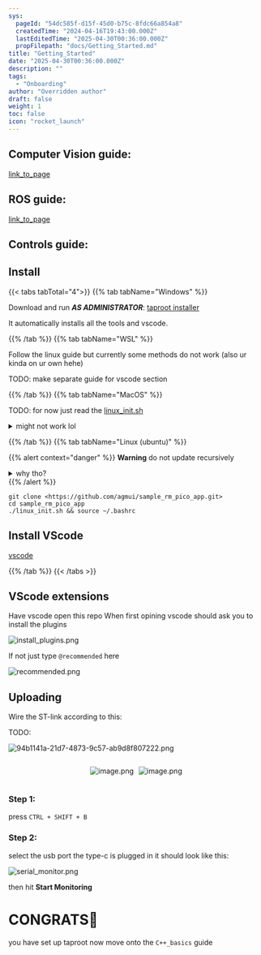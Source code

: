 ```yaml
---
sys:
  pageId: "54dc585f-d15f-45d0-b75c-8fdc66a854a8"
  createdTime: "2024-04-16T19:43:00.000Z"
  lastEditedTime: "2025-04-30T00:36:00.000Z"
  propFilepath: "docs/Getting_Started.md"
title: "Getting_Started"
date: "2025-04-30T00:36:00.000Z"
description: ""
tags:
  - "Onboarding"
author: "Overridden author"
draft: false
weight: 1
toc: false
icon: "rocket_launch"
---
```


## Computer Vision guide:

[link_to_page](86d45bc0-388b-4d26-8848-44f255f73d0e)

## ROS guide:

[link_to_page](3c76c1de-ec8f-46d6-8b0a-294005edc2d5)

## Controls guide:

## Install

{{< tabs tabTotal="4">}}
{{% tab tabName="Windows" %}}

Download and run _**AS ADMINISTRATOR**_: [taproot installer](https://github.com/Thornbots/TeachingFreshies/releases/tag/1.0)

It automatically installs all the tools and vscode.

{{% /tab %}}
{{% tab tabName="WSL" %}}

Follow the linux guide but currently some methods do not work (also ur kinda on ur own hehe)

TODO: make separate guide for vscode section

{{% /tab %}}
{{% tab tabName="MacOS" %}}

TODO: for now just read the [linux_init.sh](https://github.com/agmui/sample_rm_pico_app/blob/main/linux_init.sh)

<details>
<summary>might not work lol</summary>

`brew install libusb pkg-config`

Next install: [vscode](https://code.visualstudio.com/Download)

</details>

{{% /tab %}}
{{% tab tabName="Linux (ubuntu)" %}}

{{% alert context="danger" %}}
**Warning** do not update recursively
<details>
<summary>why tho?</summary>
There are some submodules that may go on for a while (like tinyusb) and I highly
recommend you don't need to get them.
If you want to see what submodules I update just look in `linux_init.sh`
</details>
{{% /alert %}}

```shell
git clone <https://github.com/agmui/sample_rm_pico_app.git>
cd sample_rm_pico_app
./linux_init.sh && source ~/.bashrc
```

## Install VScode

[vscode](https://code.visualstudio.com/Download)

{{% /tab %}}
{{< /tabs >}}

## VScode extensions

Have vscode open this repo
When first opining vscode should ask you to install the plugins

![install_plugins.png](https://prod-files-secure.s3.us-west-2.amazonaws.com/d518164a-d88e-44d1-a4ee-3adb3bd8bce0/89bd30f0-1825-4e77-867b-0a41ce370880/install_plugins.png?X-Amz-Algorithm=AWS4-HMAC-SHA256&X-Amz-Content-Sha256=UNSIGNED-PAYLOAD&X-Amz-Credential=ASIAZI2LB466XX4DEG3G%2F20250627%2Fus-west-2%2Fs3%2Faws4_request&X-Amz-Date=20250627T132327Z&X-Amz-Expires=3600&X-Amz-Security-Token=IQoJb3JpZ2luX2VjEH0aCXVzLXdlc3QtMiJGMEQCIGeqPGSOyZP5yAu5466nSPwxqAyZNpjUeFKOCle%2BT6KAAiB99pJyC1QtVLV9qLNUjauGEH58Fs6zd7d3LjBZKVg7Sir%2FAwh2EAAaDDYzNzQyMzE4MzgwNSIMAHUiWZioVETHb75CKtwDuORGPT9RpFzIn9E48uVH13xQZzPsapH5a%2FOPMfjhwf4FmPGmRwRK3haCsFu6gF99ido1vrI6Q9GcwzqloS4gwIs1x2xZbDk1PSwbZ6Sly3rjc0j6Y9Wpie8asBTz8zve1qL4Ze4n5bLrJmrysmL6RSc7fptCQveGtBptk1bmw1TQLB1WwzGf8MA%2BTdMQwbqRJ3iffrlpjY0ja4GqXIXff7mOQkRmcaWfH4I1zVIdi6xLgE%2FrqCvjawJo0NvZYnVxmZfRtSV2JZoXBfToGldUlJhKIz80Sr%2FrBKEovMvyWL%2FQk7JmnopRKOjwZXMWzKVvHffy2pQYY7fojZ1R1mze1R45RMTR%2B8VwvOeSLi9kR%2FoqY17k9XMPlz5Mq0JCIzVNlbuttt9wbhlERUEQzL5UHUc9woizOls8Np1dY4TC%2Fk2mAIt%2FjgCY6wM%2BA2Se%2Fb2qzUxD64nWVxKQideOf1CJ87zPc3ckMemhv4323gKT3KxEMw2OZlmlVuje6dJjJ57Mb6dku82KBff5MzneIO5oLzZ81JDUnJc6gQCE2RVZ38KBce3w9o2n%2BBs7Qgt1Enx73lBrMoUYupjSQrgPI5vi4tSVkb%2F21yWDTBIKDmwwbBP1z4uXktsChYCr40Qwv6b6wgY6pgFYL0FuMuCKCmA%2FE6dBDT0nhy3XGyH6V45w%2F1W7VtRIGEy7SdcJkdpNn52VsUYhlbkyTkuouikwz3PcmVSDIL16Fqa%2FWX4dxdzcHIboLKXAMAHZCxEY2heeNG42eBhlpl8aO4DybROmrQVU3tA9oRbkTbAZ8VwS8S3wTMfiEwV141SKd39lpYCXoXBkugdle7dBsBfQ4rA%2FMbux7g4bc%2BLW9%2F8e4Ddh&X-Amz-Signature=6cd67dfd8bd2458eadc5efe48af830f749c199a1883812169de28f22070c2133&X-Amz-SignedHeaders=host&x-amz-checksum-mode=ENABLED&x-id=GetObject)

If not just type `@recommended` here  

![recommended.png](https://prod-files-secure.s3.us-west-2.amazonaws.com/d518164a-d88e-44d1-a4ee-3adb3bd8bce0/61e661e9-5d85-4dfc-be0d-8d2097a5e793/recommended.png?X-Amz-Algorithm=AWS4-HMAC-SHA256&X-Amz-Content-Sha256=UNSIGNED-PAYLOAD&X-Amz-Credential=ASIAZI2LB466XX4DEG3G%2F20250627%2Fus-west-2%2Fs3%2Faws4_request&X-Amz-Date=20250627T132327Z&X-Amz-Expires=3600&X-Amz-Security-Token=IQoJb3JpZ2luX2VjEH0aCXVzLXdlc3QtMiJGMEQCIGeqPGSOyZP5yAu5466nSPwxqAyZNpjUeFKOCle%2BT6KAAiB99pJyC1QtVLV9qLNUjauGEH58Fs6zd7d3LjBZKVg7Sir%2FAwh2EAAaDDYzNzQyMzE4MzgwNSIMAHUiWZioVETHb75CKtwDuORGPT9RpFzIn9E48uVH13xQZzPsapH5a%2FOPMfjhwf4FmPGmRwRK3haCsFu6gF99ido1vrI6Q9GcwzqloS4gwIs1x2xZbDk1PSwbZ6Sly3rjc0j6Y9Wpie8asBTz8zve1qL4Ze4n5bLrJmrysmL6RSc7fptCQveGtBptk1bmw1TQLB1WwzGf8MA%2BTdMQwbqRJ3iffrlpjY0ja4GqXIXff7mOQkRmcaWfH4I1zVIdi6xLgE%2FrqCvjawJo0NvZYnVxmZfRtSV2JZoXBfToGldUlJhKIz80Sr%2FrBKEovMvyWL%2FQk7JmnopRKOjwZXMWzKVvHffy2pQYY7fojZ1R1mze1R45RMTR%2B8VwvOeSLi9kR%2FoqY17k9XMPlz5Mq0JCIzVNlbuttt9wbhlERUEQzL5UHUc9woizOls8Np1dY4TC%2Fk2mAIt%2FjgCY6wM%2BA2Se%2Fb2qzUxD64nWVxKQideOf1CJ87zPc3ckMemhv4323gKT3KxEMw2OZlmlVuje6dJjJ57Mb6dku82KBff5MzneIO5oLzZ81JDUnJc6gQCE2RVZ38KBce3w9o2n%2BBs7Qgt1Enx73lBrMoUYupjSQrgPI5vi4tSVkb%2F21yWDTBIKDmwwbBP1z4uXktsChYCr40Qwv6b6wgY6pgFYL0FuMuCKCmA%2FE6dBDT0nhy3XGyH6V45w%2F1W7VtRIGEy7SdcJkdpNn52VsUYhlbkyTkuouikwz3PcmVSDIL16Fqa%2FWX4dxdzcHIboLKXAMAHZCxEY2heeNG42eBhlpl8aO4DybROmrQVU3tA9oRbkTbAZ8VwS8S3wTMfiEwV141SKd39lpYCXoXBkugdle7dBsBfQ4rA%2FMbux7g4bc%2BLW9%2F8e4Ddh&X-Amz-Signature=ab457aef3337b60579883176199d483a4dc56435e9490218295930139350f123&X-Amz-SignedHeaders=host&x-amz-checksum-mode=ENABLED&x-id=GetObject)

## Uploading

Wire the ST-link according to this:

TODO:

![94b1141a-21d7-4873-9c57-ab9d8f807222.png](https://prod-files-secure.s3.us-west-2.amazonaws.com/d518164a-d88e-44d1-a4ee-3adb3bd8bce0/e5fad17d-ab82-4300-9f4c-505ab4b1202c/94b1141a-21d7-4873-9c57-ab9d8f807222.png?X-Amz-Algorithm=AWS4-HMAC-SHA256&X-Amz-Content-Sha256=UNSIGNED-PAYLOAD&X-Amz-Credential=ASIAZI2LB466XX4DEG3G%2F20250627%2Fus-west-2%2Fs3%2Faws4_request&X-Amz-Date=20250627T132327Z&X-Amz-Expires=3600&X-Amz-Security-Token=IQoJb3JpZ2luX2VjEH0aCXVzLXdlc3QtMiJGMEQCIGeqPGSOyZP5yAu5466nSPwxqAyZNpjUeFKOCle%2BT6KAAiB99pJyC1QtVLV9qLNUjauGEH58Fs6zd7d3LjBZKVg7Sir%2FAwh2EAAaDDYzNzQyMzE4MzgwNSIMAHUiWZioVETHb75CKtwDuORGPT9RpFzIn9E48uVH13xQZzPsapH5a%2FOPMfjhwf4FmPGmRwRK3haCsFu6gF99ido1vrI6Q9GcwzqloS4gwIs1x2xZbDk1PSwbZ6Sly3rjc0j6Y9Wpie8asBTz8zve1qL4Ze4n5bLrJmrysmL6RSc7fptCQveGtBptk1bmw1TQLB1WwzGf8MA%2BTdMQwbqRJ3iffrlpjY0ja4GqXIXff7mOQkRmcaWfH4I1zVIdi6xLgE%2FrqCvjawJo0NvZYnVxmZfRtSV2JZoXBfToGldUlJhKIz80Sr%2FrBKEovMvyWL%2FQk7JmnopRKOjwZXMWzKVvHffy2pQYY7fojZ1R1mze1R45RMTR%2B8VwvOeSLi9kR%2FoqY17k9XMPlz5Mq0JCIzVNlbuttt9wbhlERUEQzL5UHUc9woizOls8Np1dY4TC%2Fk2mAIt%2FjgCY6wM%2BA2Se%2Fb2qzUxD64nWVxKQideOf1CJ87zPc3ckMemhv4323gKT3KxEMw2OZlmlVuje6dJjJ57Mb6dku82KBff5MzneIO5oLzZ81JDUnJc6gQCE2RVZ38KBce3w9o2n%2BBs7Qgt1Enx73lBrMoUYupjSQrgPI5vi4tSVkb%2F21yWDTBIKDmwwbBP1z4uXktsChYCr40Qwv6b6wgY6pgFYL0FuMuCKCmA%2FE6dBDT0nhy3XGyH6V45w%2F1W7VtRIGEy7SdcJkdpNn52VsUYhlbkyTkuouikwz3PcmVSDIL16Fqa%2FWX4dxdzcHIboLKXAMAHZCxEY2heeNG42eBhlpl8aO4DybROmrQVU3tA9oRbkTbAZ8VwS8S3wTMfiEwV141SKd39lpYCXoXBkugdle7dBsBfQ4rA%2FMbux7g4bc%2BLW9%2F8e4Ddh&X-Amz-Signature=de5f67970069684834eaec7f0f33a6a2ecbd119a459b03bf2b511beb5feaae05&X-Amz-SignedHeaders=host&x-amz-checksum-mode=ENABLED&x-id=GetObject)

<div style="display: flex;flex-direction: row; column-gap:10px; max-width: 630px;justify-content: center;">
<div>

![image.png](https://prod-files-secure.s3.us-west-2.amazonaws.com/d518164a-d88e-44d1-a4ee-3adb3bd8bce0/210ecb78-1116-4d7b-b9b7-2292f66fa2c2/image.png?X-Amz-Algorithm=AWS4-HMAC-SHA256&X-Amz-Content-Sha256=UNSIGNED-PAYLOAD&X-Amz-Credential=ASIAZI2LB46664HMYE6Z%2F20250627%2Fus-west-2%2Fs3%2Faws4_request&X-Amz-Date=20250627T132330Z&X-Amz-Expires=3600&X-Amz-Security-Token=IQoJb3JpZ2luX2VjEH0aCXVzLXdlc3QtMiJIMEYCIQCnErbPGlY92l2Z%2Fc%2BoQuB%2FDUXRP9eHfH8frCdGBsGhagIhAM9r8NEJfMTGbc7OAWRKij04ViqabZMgOuEFs5RlUry%2BKv8DCHYQABoMNjM3NDIzMTgzODA1Igydoav8fYyMGZqInMcq3APAfqqm35CARHAiq3%2BBiz0QwtCFCjAx4%2FBS6Xv72s2E7BhE1%2BwtPGnuzdEEsy%2FoUUaEKz1MuTVPU8ZnZcdLvO6GPTzC9YGM%2BjK4iE4ffOLkhe%2Fs67wNDcg82P361vWNYCjAuObgvlRnV9XU%2FzvRGukuI1e5OfpmIWIQ3N6vbVhayB4P%2BCXWVpMftxVAL8NhysnB74gF%2B%2FVFXYA0lnea4NlBj5OxcO%2BjiXheuo717fpjdBs5vI2jdIeunAGvf0ibA5PrD7D4s3kE86zV1qb1d65PA3Mjz%2BP1%2FUymLLLBMoSv25rlBkj1TkqQsK3UWo62QgIfputWUDwZ1mHigcoN%2BtkZYd5jRWr5WuW%2BLwyJDXHnCtidxSJZMgNojjiAE%2Fw4BdL4%2Fkto%2F0BXV9RKyYChOpYkkaEYjBX%2BlpWbscgpKtZe%2BaNuzPZ0fUURjEEVXgMRgFJBL2XJLfA%2BXLuOrb91MRQUxTL4UnFRUUT5QmQtfYGx4JLzpnGsAQCdw7Ww%2F1hXY0DC6N4L2qDJCXMlPMEhe0NFLCqugCgQjvWe3mUwR7s4QsHGoSIPbPf0XYFDQjJrOHj0FnKHV7LLZ7gisiNAOCBs%2BTml7kRpN%2FMXBP5AZWgilOJBqVCru6OI0SFjNjDgpvrCBjqkAb%2BGMKy04IVjRlPZn9eW65sLV8N84v2PLezU50Ag8y55KlqFk0WRVnaL3mhENDsKFcFEdmWQQ%2BrvAod43x4rNEjC5uQVqVBfZNmrBjnXyXBZz9DdyrBpz%2BK01Y95lxIzn3CWOc2oDFj%2FR5gzRhojXtdr4alsa4QFRQublhchPnCLJwwUqDQMfgNVC0hLR%2BNb%2BRcC3EjSDj4ybeNdEgh%2BJ0aSWX3s&X-Amz-Signature=a4ed0cd49137efe42e99a2c674da3c8c33002139d965aca7498e16f4d3d75b80&X-Amz-SignedHeaders=host&x-amz-checksum-mode=ENABLED&x-id=GetObject)

</div>
<div>

![image.png](https://prod-files-secure.s3.us-west-2.amazonaws.com/d518164a-d88e-44d1-a4ee-3adb3bd8bce0/33a0fd0f-8ca6-4a86-8e09-26e95ded1fff/image.png?X-Amz-Algorithm=AWS4-HMAC-SHA256&X-Amz-Content-Sha256=UNSIGNED-PAYLOAD&X-Amz-Credential=ASIAZI2LB466ZBUHMKXE%2F20250627%2Fus-west-2%2Fs3%2Faws4_request&X-Amz-Date=20250627T132330Z&X-Amz-Expires=3600&X-Amz-Security-Token=IQoJb3JpZ2luX2VjEH0aCXVzLXdlc3QtMiJHMEUCIGcDwfS%2B2ReExzCRchI8spyuRlDCM3n1Dna96gXZwUQrAiEApiAyJtV03eBvrrT5MteqohWh2VDV%2FAif94q6dI60ezwq%2FwMIdhAAGgw2Mzc0MjMxODM4MDUiDGE5ubFDc17rgic8TCrcAyTD7pQJB5BxVjhOVcW0%2BhbOCnlbLiKiNviOs5Mjq1NM8fbcCP%2FR%2BCx8cm%2FAAiw9873pY6u2WMhlBm4mSoL8aqKOUnxx%2FGllTn%2BXo4zfZT0YkY06RpzkCMnk4oRiJD96RFyfM00YJXxzvqcDBGRzow2mjKJfp5zp50Kp3k4p%2Fu4lUi0sXkjhsaGMpavAfZCRaxAh0N1FKgdP%2Fq6aUY9cjj65rdjpIvoo4qvABkkQtug2vcrJ1E52PmC1e7xhKY6%2F%2BCbQxw3agr%2Fki7vEI4MgjtGYdruRD3e6%2FAiu8SMvho14oIm36SHS38QHmoVQrrrzkSACAkM0wzzilHWsvFwake131PaxSyu2cdqvovMff4XT%2FOYdQMgl92ZCIZfcOh%2FxCpBRDj60vA71B4YpIjYqql6511sRFcHz8lGNv2JdtQiX1svngKDK4Db0X7ziouW%2BvkaaAqDaRy0vzm9pj0RZLKmTl9ueh8hFHPlFa1FZWUPWEHQcdhU8ykVQswMM3n1yzOnd0evNCzMxFWuzw9kGoLP54PBuGYlmXqL%2BZcJNm2ZUrC7e0x01CISSv5i1UP7aZCbo%2FHAaKqc%2FKougkXEJtcUXtSCrKxpYkCXiBGF7emc%2FEDBoax68oZ1GjHUsMOWl%2BsIGOqUBfcy0LiaPR%2BKYS8kaIHRVPhMpBIPg1WfMzC56G07TibJxmoX6TxNr1GPLzuyp3gec%2F0X38MHpA79gszLpf1B9nBxr0DmB7R0EvODo%2FkGEE%2BQBtJLXW2loL9Q%2FbVXyPaUkqOhp7dL8B2d%2FQIK9whdrEk%2BKyoXy69MxJgjX0WjakHpEzgCDa8q7l3zrFtUth4QZjw9D6gbY4XM%2FUOsF2CQgrS5%2Fw9nX&X-Amz-Signature=a4ce8e079db5df83c2d41d3041821103be8ae366aac7c792b0451effe370b4da&X-Amz-SignedHeaders=host&x-amz-checksum-mode=ENABLED&x-id=GetObject)

</div>
</div>

### Step 1:

press `CTRL + SHIFT + B`

### Step 2:

select the usb port the type-c is plugged in it should look like this:

![serial_monitor.png](https://prod-files-secure.s3.us-west-2.amazonaws.com/d518164a-d88e-44d1-a4ee-3adb3bd8bce0/f03f4774-05d4-4393-b6a0-d5efb6d315ab/serial_monitor.png?X-Amz-Algorithm=AWS4-HMAC-SHA256&X-Amz-Content-Sha256=UNSIGNED-PAYLOAD&X-Amz-Credential=ASIAZI2LB466XX4DEG3G%2F20250627%2Fus-west-2%2Fs3%2Faws4_request&X-Amz-Date=20250627T132327Z&X-Amz-Expires=3600&X-Amz-Security-Token=IQoJb3JpZ2luX2VjEH0aCXVzLXdlc3QtMiJGMEQCIGeqPGSOyZP5yAu5466nSPwxqAyZNpjUeFKOCle%2BT6KAAiB99pJyC1QtVLV9qLNUjauGEH58Fs6zd7d3LjBZKVg7Sir%2FAwh2EAAaDDYzNzQyMzE4MzgwNSIMAHUiWZioVETHb75CKtwDuORGPT9RpFzIn9E48uVH13xQZzPsapH5a%2FOPMfjhwf4FmPGmRwRK3haCsFu6gF99ido1vrI6Q9GcwzqloS4gwIs1x2xZbDk1PSwbZ6Sly3rjc0j6Y9Wpie8asBTz8zve1qL4Ze4n5bLrJmrysmL6RSc7fptCQveGtBptk1bmw1TQLB1WwzGf8MA%2BTdMQwbqRJ3iffrlpjY0ja4GqXIXff7mOQkRmcaWfH4I1zVIdi6xLgE%2FrqCvjawJo0NvZYnVxmZfRtSV2JZoXBfToGldUlJhKIz80Sr%2FrBKEovMvyWL%2FQk7JmnopRKOjwZXMWzKVvHffy2pQYY7fojZ1R1mze1R45RMTR%2B8VwvOeSLi9kR%2FoqY17k9XMPlz5Mq0JCIzVNlbuttt9wbhlERUEQzL5UHUc9woizOls8Np1dY4TC%2Fk2mAIt%2FjgCY6wM%2BA2Se%2Fb2qzUxD64nWVxKQideOf1CJ87zPc3ckMemhv4323gKT3KxEMw2OZlmlVuje6dJjJ57Mb6dku82KBff5MzneIO5oLzZ81JDUnJc6gQCE2RVZ38KBce3w9o2n%2BBs7Qgt1Enx73lBrMoUYupjSQrgPI5vi4tSVkb%2F21yWDTBIKDmwwbBP1z4uXktsChYCr40Qwv6b6wgY6pgFYL0FuMuCKCmA%2FE6dBDT0nhy3XGyH6V45w%2F1W7VtRIGEy7SdcJkdpNn52VsUYhlbkyTkuouikwz3PcmVSDIL16Fqa%2FWX4dxdzcHIboLKXAMAHZCxEY2heeNG42eBhlpl8aO4DybROmrQVU3tA9oRbkTbAZ8VwS8S3wTMfiEwV141SKd39lpYCXoXBkugdle7dBsBfQ4rA%2FMbux7g4bc%2BLW9%2F8e4Ddh&X-Amz-Signature=b747db7cbad66f74bad3d11cfc1dd9c60d1beb72ca6183310c5489f4fcceb0b5&X-Amz-SignedHeaders=host&x-amz-checksum-mode=ENABLED&x-id=GetObject)

then hit **Start Monitoring**

# CONGRATS🎉

you have set up taproot now move onto the `C++_basics` guide
